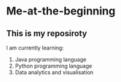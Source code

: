 # Me-at-the-beginning

## This is my reposiroty

I am currently learning:
1. Java programming language
2. Python programming language
3. Data analytics and visualisation
